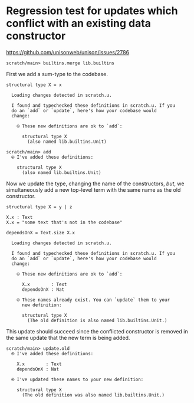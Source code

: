 # Regression test for updates which conflict with an existing data constructor

https://github.com/unisonweb/unison/issues/2786

``` ucm :hide
scratch/main> builtins.merge lib.builtins
```

First we add a sum-type to the codebase.

``` unison
structural type X = x
```

``` ucm :added-by-ucm
  Loading changes detected in scratch.u.

  I found and typechecked these definitions in scratch.u. If you
  do an `add` or `update`, here's how your codebase would
  change:
  
    ⍟ These new definitions are ok to `add`:
    
      structural type X
        (also named lib.builtins.Unit)

```

``` ucm
scratch/main> add
  ⍟ I've added these definitions:
  
    structural type X
      (also named lib.builtins.Unit)

```

Now we update the type, changing the name of the constructors, *but*, we simultaneously
add a new top-level term with the same name as the old constructor.

``` unison
structural type X = y | z

X.x : Text
X.x = "some text that's not in the codebase"

dependsOnX = Text.size X.x
```

``` ucm :added-by-ucm
  Loading changes detected in scratch.u.

  I found and typechecked these definitions in scratch.u. If you
  do an `add` or `update`, here's how your codebase would
  change:
  
    ⍟ These new definitions are ok to `add`:
    
      X.x        : Text
      dependsOnX : Nat
    
    ⍟ These names already exist. You can `update` them to your
      new definition:
    
      structural type X
        (The old definition is also named lib.builtins.Unit.)

```

This update should succeed since the conflicted constructor
is removed in the same update that the new term is being added.

``` ucm
scratch/main> update.old
  ⍟ I've added these definitions:
  
    X.x        : Text
    dependsOnX : Nat
  
  ⍟ I've updated these names to your new definition:
  
    structural type X
      (The old definition was also named lib.builtins.Unit.)

```
